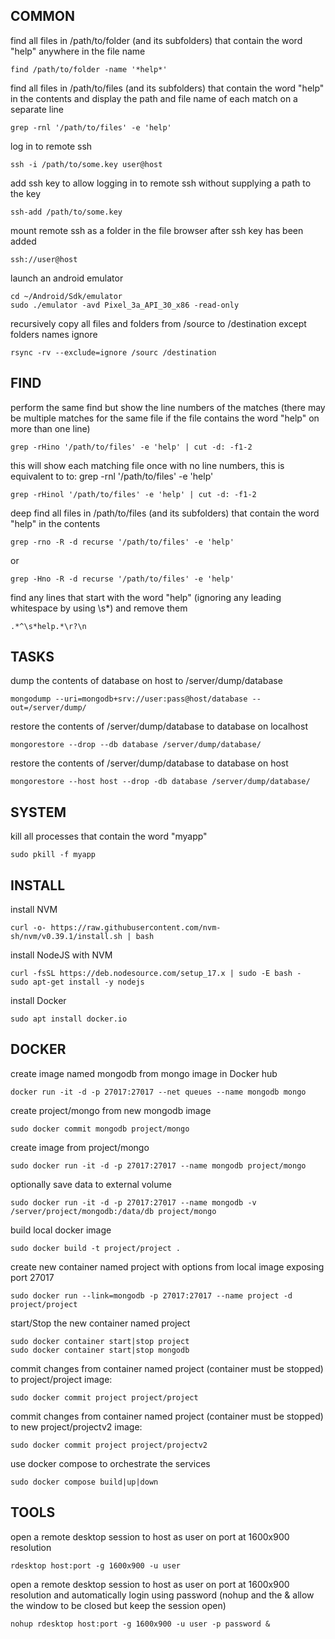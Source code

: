 COMMON
------

find all files in /path/to/folder (and its subfolders) that contain the word "help" anywhere in the file name<br />
```
find /path/to/folder -name '*help*'
```

find all files in /path/to/files (and its subfolders) that contain the word "help" in the contents and display the path and file name of each match on a separate line<br />
```
grep -rnl '/path/to/files' -e 'help'
```

log in to remote ssh<br />
```
ssh -i /path/to/some.key user@host
```

add ssh key to allow logging in to remote ssh without supplying a path to the key<br />
```
ssh-add /path/to/some.key
```

mount remote ssh as a folder in the file browser after ssh key has been added<br />
```
ssh://user@host
```

launch an android emulator<br />
```
cd ~/Android/Sdk/emulator
sudo ./emulator -avd Pixel_3a_API_30_x86 -read-only
```

recursively copy all files and folders from /source to /destination except folders names ignore<br />
```
rsync -rv --exclude=ignore /sourc /destination
```

FIND
----

perform the same find but show the line numbers of the matches (there may be multiple matches for the same file if the file contains the word "help" on more than one line)<br />
```
grep -rHino '/path/to/files' -e 'help' | cut -d: -f1-2
```

this will show each matching file once with no line numbers, this is equivalent to to: grep -rnl '/path/to/files' -e 'help'<br />
```
grep -rHinol '/path/to/files' -e 'help' | cut -d: -f1-2
```

deep find all files in /path/to/files (and its subfolders) that contain the word "help" in the contents<br />
```
grep -rno -R -d recurse '/path/to/files' -e 'help'
```
or
```
grep -Hno -R -d recurse '/path/to/files' -e 'help'
```

 find any lines that start with the word "help" (ignoring any leading whitespace by using \s*) and remove them<br />
```
.*^\s*help.*\r?\n
```

TASKS
-----

dump the contents of database on host to /server/dump/database<br />
```
mongodump --uri=mongodb+srv://user:pass@host/database --out=/server/dump/
```

restore the contents of /server/dump/database to database on localhost<br />
```
mongorestore --drop --db database /server/dump/database/
```

restore the contents of /server/dump/database to database on host<br />
```
mongorestore --host host --drop -db database /server/dump/database/
```

SYSTEM
------

kill all processes that contain the word "myapp"<br />
```
sudo pkill -f myapp
```

INSTALL
-------

install NVM<br />
```
curl -o- https://raw.githubusercontent.com/nvm-sh/nvm/v0.39.1/install.sh | bash
```

install NodeJS with NVM<br />
```
curl -fsSL https://deb.nodesource.com/setup_17.x | sudo -E bash -
sudo apt-get install -y nodejs
```

install Docker<br />
```
sudo apt install docker.io
```

DOCKER
------

create image named mongodb from mongo image in Docker hub<br />
```
docker run -it -d -p 27017:27017 --net queues --name mongodb mongo
```

create project/mongo from new mongodb image<br />
```
sudo docker commit mongodb project/mongo
```

create image from project/mongo<br />
```
sudo docker run -it -d -p 27017:27017 --name mongodb project/mongo
```

optionally save data to external volume<br />
```
sudo docker run -it -d -p 27017:27017 --name mongodb -v /server/project/mongodb:/data/db project/mongo
```

build local docker image<br />
```
sudo docker build -t project/project .
```

create new container named project with options from local image exposing port 27017<br />
```
sudo docker run --link=mongodb -p 27017:27017 --name project -d project/project
```

start/Stop the new container named project<br />
```
sudo docker container start|stop project
sudo docker container start|stop mongodb
```

commit changes from container named project (container must be stopped) to project/project image:<br />
```
sudo docker commit project project/project
```

commit changes from container named project (container must be stopped) to new project/projectv2 image:<br />
```
sudo docker commit project project/projectv2
```

use docker compose to orchestrate the services<br />
```
sudo docker compose build|up|down
```

TOOLS
-----

open a remote desktop session to host as user on port at 1600x900 resolution<br />
```
rdesktop host:port -g 1600x900 -u user
```

open a remote desktop session to host as user on port at 1600x900 resolution and automatically login using password (nohup and the & allow the window to be closed but keep the session open)<br />
```
nohup rdesktop host:port -g 1600x900 -u user -p password &
```
